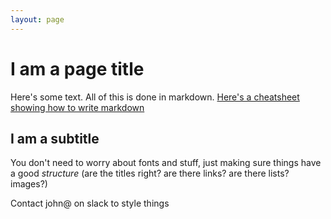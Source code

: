 ```yaml
---
layout: page
---
```


I am a page title
=================

Here's some text.  All of this is done in markdown.  [Here's a cheatsheet showing how to write markdown](https://github.com/adam-p/markdown-here/wiki/Markdown-Cheatsheet)

I am a subtitle
---------------

You don't need to worry about fonts and stuff, just making sure things have a good *structure* (are the titles right?  are there links? are there lists? images?)

Contact john@ on slack to style things